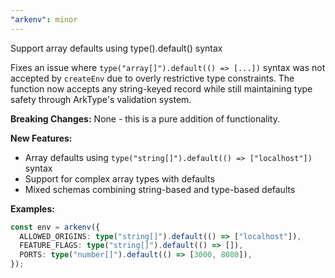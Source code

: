 ```yaml
---
"arkenv": minor
---
```


Support array defaults using type().default() syntax

Fixes an issue where `type("array[]").default(() => [...])` syntax was not accepted by `createEnv` due to overly restrictive type constraints. The function now accepts any string-keyed record while still maintaining type safety through ArkType's validation system.

**Breaking Changes:** None - this is a pure addition of functionality.

**New Features:**
- Array defaults using `type("string[]").default(() => ["localhost"])` syntax
- Support for complex array types with defaults
- Mixed schemas combining string-based and type-based defaults

**Examples:**
```typescript
const env = arkenv({
  ALLOWED_ORIGINS: type("string[]").default(() => ["localhost"]),
  FEATURE_FLAGS: type("string[]").default(() => []),
  PORTS: type("number[]").default(() => [3000, 8080]),
});
```